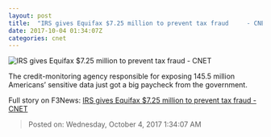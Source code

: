 ```yaml
---
layout: post
title:  "IRS gives Equifax $7.25 million to prevent tax fraud     - CNET"
date: 2017-10-04 01:34:07Z
categories: cnet
---
```


![IRS gives Equifax $7.25 million to prevent tax fraud     - CNET](https://cnet4.cbsistatic.com/img/EnicIbSq0EDlbHXJDqHcLk8sPbM=/670x503/2017/10/03/1cefc8cd-6c01-40dd-a9eb-ba239c03f807/gettyimages-851025676-1.jpg)

The credit-monitoring agency responsible for exposing 145.5 million Americans’ sensitive data just got a big paycheck from the government.


Full story on F3News: [IRS gives Equifax $7.25 million to prevent tax fraud     - CNET](http://www.f3nws.com/n/PvnQxB)

> Posted on: Wednesday, October 4, 2017 1:34:07 AM
